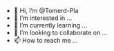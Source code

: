 - 👋 Hi, I’m @Tomerd-Pla
- 👀 I’m interested in ...
- 🌱 I’m currently learning ...
- 💞️ I’m looking to collaborate on ...
- 📫 How to reach me ...

<!---
Tomerd-Pla/Tomerd-Pla is a ✨ special ✨ repository because its `README.md` (this file) appears on your GitHub profile.
You can click the Preview link to take a look at your changes.
--->
